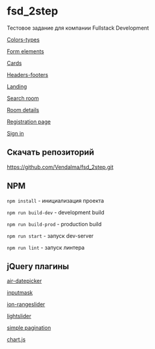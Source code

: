 # fsd_2step

Тестовое задание для компании Fullstack Development

[Colors-types](https://vendalma.github.io/fsd_2step/pages/colors-types/colors-types.html)

[Form elements](https://vendalma.github.io/fsd_2step/pages/form-elements/form-elements.html)

[Cards](https://vendalma.github.io/fsd_2step/pages/cards/cards.html)

[Headers-footers](https://vendalma.github.io/fsd_2step/pages/headers-footers/headers-footers.html)

[Landing](https://vendalma.github.io/fsd_2step/pages/landing/landing.html)

[Search room](https://vendalma.github.io/fsd_2step/pages/search-room/search-room.html)

[Room details](https://vendalma.github.io/fsd_2step/pages/room-details/room-details.html)

[Registration page](https://vendalma.github.io/fsd_2step/pages/registration/registration.html)

[Sign in](https://vendalma.github.io/fsd_2step/pages/sign-in/sign-in.html)

## Скачать репозиторий

https://github.com/Vendalma/fsd_2step.git

## NPM

`npm install` - инициализация проекта

`npm run build-dev` - development build

`npm run build-prod` - production build

`npm run start` - запуск dev-server

`npm run lint` - запуск линтера

## jQuery плагины

[air-datepicker](https://github.com/t1m0n/air-datepicker)

[inputmask](https://github.com/RobinHerbots/Inputmask)

[ion-rangeslider](https://github.com/IonDen/ion.rangeSlider)

[lightslider](https://github.com/sachinchoolur/lightslider)

[simple pagination](https://github.com/flaviusmatis/simplePagination.js)

[chart.js](https://github.com/chartjs/Chart.js)
